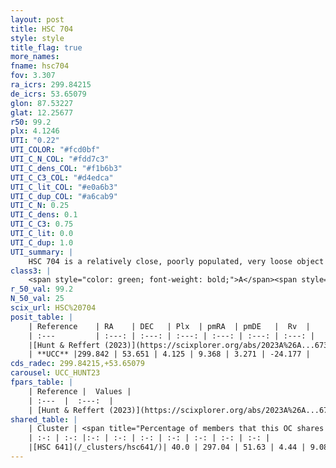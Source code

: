 ```yaml
---
layout: post
title: HSC 704
style: style
title_flag: true
more_names: 
fname: hsc704
fov: 3.307
ra_icrs: 299.84215
de_icrs: 53.65079
glon: 87.53227
glat: 12.25677
r50: 99.2
plx: 4.1246
UTI: "0.22"
UTI_COLOR: "#fcd0bf"
UTI_C_N_COL: "#fdd7c3"
UTI_C_dens_COL: "#f1b6b3"
UTI_C_C3_COL: "#d4edca"
UTI_C_lit_COL: "#e0a6b3"
UTI_C_dup_COL: "#a6cab9"
UTI_C_N: 0.25
UTI_C_dens: 0.1
UTI_C_C3: 0.75
UTI_C_lit: 0.0
UTI_C_dup: 1.0
UTI_summary: |
    HSC 704 is a relatively close, poorly populated, very loose object of high C3 quality. It was recently reported in the literature.<br><br>This object shares a moderate percentage of members with at least one entry reported in the same catalogue.
class3: |
    <span style="color: green; font-weight: bold;">A</span><span style="color: #FFC300; font-weight: bold;">B</span>
r_50_val: 99.2
N_50_val: 25
scix_url: HSC%20704
posit_table: |
    | Reference    | RA    | DEC   | Plx  | pmRA  | pmDE   |  Rv  |
    | :---         | :---: | :---: | :---: | :---: | :---: | :---: |
    |[Hunt & Reffert (2023)](https://scixplorer.org/abs/2023A%26A...673A.114H) | 301.875 | 55.326 | 4.074 | 9.336 | 3.202 | -24.58 |
    | **UCC** |299.842 | 53.651 | 4.125 | 9.368 | 3.271 | -24.177 | 
cds_radec: 299.84215,+53.65079
carousel: UCC_HUNT23
fpars_table: |
    | Reference |  Values |
    | :---  |  :---:  |
    | [Hunt & Reffert (2023)](https://scixplorer.org/abs/2023A%26A...673A.114H) | `AV50=0.084, diffAV50=0.4, MOD50=6.964, logAge50=7.431` |
shared_table: |
    | Cluster | <span title="Percentage of members that this OC shares with the ones listed">%</span>   | RA   | DEC   | Plx   | pmRA  | pmDE  | Rv | UTI |
    | :-: | :-: |:-: | :-: | :-: | :-: | :-: | :-: | :-: |
    |[HSC 641](/_clusters/hsc641/)| 40.0 | 297.04 | 51.63 | 4.44 | 9.08 | 2.55 | -21.54 |0.23 |
---
```

